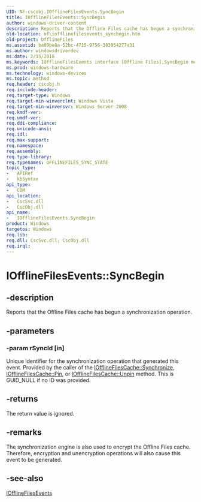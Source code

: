 ```yaml
---
UID: NF:cscobj.IOfflineFilesEvents.SyncBegin
title: IOfflineFilesEvents::SyncBegin
author: windows-driver-content
description: Reports that the Offline Files cache has begun a synchronization operation.
old-location: of\iofflinefilesevents_syncbegin.htm
old-project: OfflineFiles
ms.assetid: ba09be0a-52bc-4715-9756-383954277a31
ms.author: windowsdriverdev
ms.date: 2/15/2018
ms.keywords: IOfflineFilesEvents interface [Offline Files],SyncBegin method, IOfflineFilesEvents.SyncBegin, IOfflineFilesEvents::SyncBegin, SyncBegin, SyncBegin method [Offline Files], SyncBegin method [Offline Files],IOfflineFilesEvents interface, cscobj/IOfflineFilesEvents::SyncBegin, of.iofflinefilesevents_syncbegin
ms.prod: windows-hardware
ms.technology: windows-devices
ms.topic: method
req.header: cscobj.h
req.include-header: 
req.target-type: Windows
req.target-min-winverclnt: Windows Vista
req.target-min-winversvr: Windows Server 2008
req.kmdf-ver: 
req.umdf-ver: 
req.ddi-compliance: 
req.unicode-ansi: 
req.idl: 
req.max-support: 
req.namespace: 
req.assembly: 
req.type-library: 
req.typenames: OFFLINEFILES_SYNC_STATE
topic_type:
-	APIRef
-	kbSyntax
api_type:
-	COM
api_location:
-	CscSvc.dll
-	CscObj.dll
api_name:
-	IOfflineFilesEvents.SyncBegin
product: Windows
targetos: Windows
req.lib: 
req.dll: CscSvc.dll; CscObj.dll
req.irql: 
---
```


# IOfflineFilesEvents::SyncBegin


## -description


Reports that the Offline Files cache has begun a synchronization operation.


## -parameters




### -param rSyncId [in]

Unique identifier for the synchronization operation that generated this event.  Provided by the caller of the <a href="https://msdn.microsoft.com/4a9dd105-ea68-40ce-b1cb-6126ca932095">IOfflineFilesCache::Synchronize</a>, <a href="https://msdn.microsoft.com/6005d755-5e1b-4eba-95a2-b6c9c00b1a64">IOfflineFilesCache::Pin</a>, or <a href="https://msdn.microsoft.com/32d81a75-8845-4bd5-a0ff-e056a06ac11c">IOfflineFilesCache::Unpin</a> method.  This is GUID_NULL if no ID was provided.


## -returns



The return value is ignored.




## -remarks



The synchronization engine is also used to encrypt the Offline Files cache.  Therefore, encryption and unencryption operations will also cause this event to be generated.




## -see-also




<a href="https://msdn.microsoft.com/c0bd0033-e5e1-4d21-8d98-eb937acdd6cf">IOfflineFilesEvents</a>
 

 

